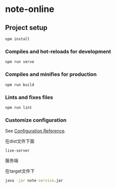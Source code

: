 # note-online

## Project setup
```
npm install
```

### Compiles and hot-reloads for development
```
npm run serve
```

### Compiles and minifies for production
```
npm run build
```

### Lints and fixes files
```
npm run lint
```

### Customize configuration
See [Configuration Reference](https://cli.vuejs.org/config/).

在dist文件下面

~~~~shell
live-server

~~~~

服务端

在target文件下

~~~~cmd
java -jar note-service.jar
~~~~

